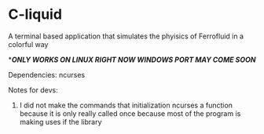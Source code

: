 # C-liquid
A terminal based application that simulates the phyisics of Ferrofluid in a colorful way 

******ONLY WORKS ON LINUX RIGHT NOW WINDOWS PORT MAY COME SOON*****



Dependencies: ncurses



Notes for devs:

1. I did not make the commands that initialization ncurses a function because it is only really called once because most of the program is making uses if the library 
